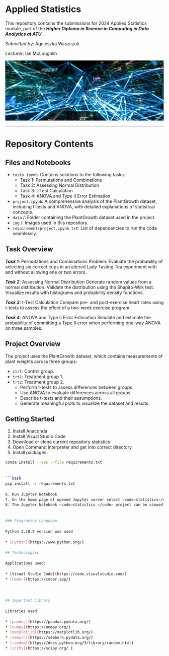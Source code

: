 
# Applied Statistics

This repository contains the submissions for 2024 Applied Statistics module, part of the <em><strong>Higher Diploma in Science in Computing in Data Analytics at ATU</strong></em>.  

*Submitted by*: Agnieszka Waszczuk 

*Lecturer*: Ian McLoughlin


<img src="photo.jpg" style="width:1128px; height:191px"/>


*** 
# Repository Contents

##  Files and Notebooks
* <code>tasks.ipynb</code>: Contains solutions to the following tasks:
    * Task 1: Permutations and Combinations
    * Task 2: Assessing Normal Distribution
    * Task 3: t-Test Calculation
    * Task 4: ANOVA and Type II Error Estimation
* <code>project.ipynb</code>: A comprehensive analysis of the PlantGrowth dataset, including t-tests and ANOVA, with detailed explanations of statistical concepts.
* <code>data</code> /: Folder containing the PlantGrowth dataset used in the project.
* <code>img</code> /: Images used in this repository.
* <code>requirementsproject.ipynb.txt</code>: List of dependencies to run the code seamlessly.

## Task Overview

<em><strong>Task 1</strong></em>: Permutations and Combinations
Problem: Evaluate the probability of selecting six correct cups in an altered Lady Tasting Tea experiment with and without allowing one or two errors.

<em><strong>Task 2</strong></em>: Assessing Normal Distribution
Generate random values from a normal distribution.
Validate the distribution using the Shapiro-Wilk test.
Visualize results with histograms and probability density functions.

<em><strong>Task 3</strong></em>: t-Test Calculation
Compare pre- and post-exercise heart rates using t-tests to assess the effect of a two-week exercise program.

<em><strong>Task 4</strong></em>: ANOVA and Type II Error Estimation
Simulate and estimate the probability of committing a Type II error when performing one-way ANOVA on three samples.


## Project Overview

The project uses the PlantGrowth dataset, which contains measurements of plant weights across three groups:
* <code>ctrl</code>: Control group.
* <code>trt1</code>: Treatment group 1.
* <code>trt2</code>: Treatment group 2.
    * Perform t-tests to assess differences between groups.
    * Use ANOVA to evaluate differences across all groups.
    * Describe t-tests and their assumptions.
    * Generate meaningful plots to visualize the dataset and results.



## Getting Started

1. Install Anaconda
2. Install Visual Studio Code
3. Download or clone current repository statistics
4. Open Command Interpreter and get into correct directory
5. Install packages:
```bash
conda install --yes --file requirements.txt


```bash
pip install -r requirements.txt

6. Run Jupyter Notebook
7. On the home page of opened Jupyter server select <code>statistics</code>
8. The Jupyter Notebook <code>statistics </code> project can be viewed directly on GitHub repository without installation 


### Programing Language 

Python 3.10.9 version was used

* [Python](https://www.python.org/)

## Technologies 

Applications used: 

* [Visual Studio Code](https://code.visualstudio.com/)
* [Cmder](https://cmder.app/)



## Important Library 

Libraries used:

* [pandas](https://pandas.pydata.org/)
* [numpy](https://numpy.org/)
* [matplotlib](https://matplotlib.org/)
* [seborn](https://seaborn.pydata.org/)
* [random](https://docs.python.org/3/library/random.html)
* [sciPy](https://scipy.org/ )


